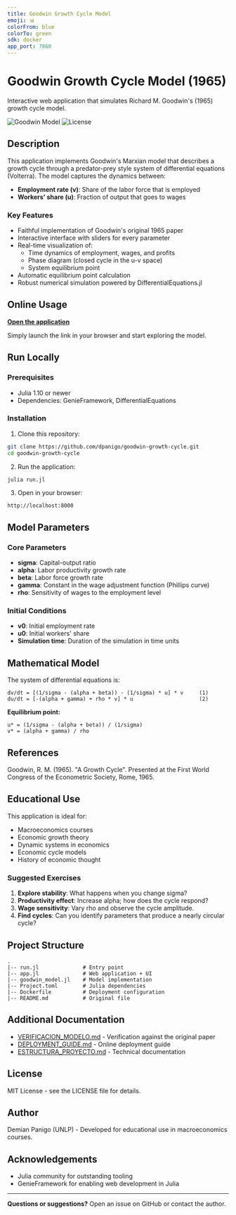 ```yaml
---
title: Goodwin Growth Cycle Model
emoji: 📊
colorFrom: blue
colorTo: green
sdk: docker
app_port: 7860
---
```


# Goodwin Growth Cycle Model (1965)

Interactive web application that simulates Richard M. Goodwin's (1965) growth cycle model.

![Goodwin Model](https://img.shields.io/badge/Julia-1.10-9558B2?style=flat&logo=julia)
![License](https://img.shields.io/badge/license-MIT-green)

## Description

This application implements Goodwin's Marxian model that describes a growth cycle through a predator-prey style system of differential equations (Volterra). The model captures the dynamics between:

- **Employment rate (v)**: Share of the labor force that is employed
- **Workers' share (u)**: Fraction of output that goes to wages

### Key Features

- Faithful implementation of Goodwin's original 1965 paper
- Interactive interface with sliders for every parameter
- Real-time visualization of:
  - Time dynamics of employment, wages, and profits
  - Phase diagram (closed cycle in the u-v space)
  - System equilibrium point
- Automatic equilibrium point calculation
- Robust numerical simulation powered by DifferentialEquations.jl

## Online Usage

**[Open the application](https://huggingface.co/spaces/dpanigo/goodwin-growth-cycle)**

Simply launch the link in your browser and start exploring the model.

## Run Locally

### Prerequisites

- Julia 1.10 or newer
- Dependencies: GenieFramework, DifferentialEquations

### Installation

1. Clone this repository:

```bash
git clone https://github.com/dpanigo/goodwin-growth-cycle.git
cd goodwin-growth-cycle
```

2. Run the application:

```bash
julia run.jl
```

3. Open in your browser:

```
http://localhost:8000
```

## Model Parameters

### Core Parameters

- **sigma**: Capital-output ratio
- **alpha**: Labor productivity growth rate
- **beta**: Labor force growth rate
- **gamma**: Constant in the wage adjustment function (Phillips curve)
- **rho**: Sensitivity of wages to the employment level

### Initial Conditions

- **v0**: Initial employment rate
- **u0**: Initial workers' share
- **Simulation time**: Duration of the simulation in time units

## Mathematical Model

The system of differential equations is:

```
dv/dt = [(1/sigma - (alpha + beta)) - (1/sigma) * u] * v     (1)
du/dt = [-(alpha + gamma) + rho * v] * u                     (2)
```

**Equilibrium point:**

```
u* = (1/sigma - (alpha + beta)) / (1/sigma)
v* = (alpha + gamma) / rho
```

## References

Goodwin, R. M. (1965). "A Growth Cycle". Presented at the First World Congress of the Econometric Society, Rome, 1965.

## Educational Use

This application is ideal for:

- Macroeconomics courses
- Economic growth theory
- Dynamic systems in economics
- Economic cycle models
- History of economic thought

### Suggested Exercises

1. **Explore stability**: What happens when you change sigma?
2. **Productivity effect**: Increase alpha; how does the cycle respond?
3. **Wage sensitivity**: Vary rho and observe the cycle amplitude.
4. **Find cycles**: Can you identify parameters that produce a nearly circular cycle?

## Project Structure

```
.
|-- run.jl              # Entry point
|-- app.jl              # Web application + UI
|-- goodwin_model.jl    # Model implementation
|-- Project.toml        # Julia dependencies
|-- Dockerfile          # Deployment configuration
|-- README.md           # Original file
```

## Additional Documentation

- [VERIFICACION_MODELO.md](VERIFICACION_MODELO.md) - Verification against the original paper
- [DEPLOYMENT_GUIDE.md](DEPLOYMENT_GUIDE.md) - Online deployment guide
- [ESTRUCTURA_PROYECTO.md](ESTRUCTURA_PROYECTO.md) - Technical documentation

## License

MIT License - see the LICENSE file for details.

## Author

Demian Panigo (UNLP) - Developed for educational use in macroeconomics courses.

## Acknowledgements

- Julia community for outstanding tooling
- GenieFramework for enabling web development in Julia

---

**Questions or suggestions?** Open an issue on GitHub or contact the author.


